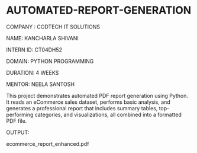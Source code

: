 # AUTOMATED-REPORT-GENERATION

COMPANY : CODTECH IT SOLUTIONS

NAME: KANCHARLA SHIVANI

INTERN ID: CT04DH52

DOMAIN: PYTHON PROGRAMMING

DURATION: 4 WEEKS

MENTOR: NEELA SANTOSH

This project demonstrates automated PDF report generation using Python. It reads an eCommerce sales dataset, performs basic analysis, and generates a professional report that includes summary tables, top-performing categories, and visualizations, all combined into a formatted PDF file.

OUTPUT:

ecommerce_report_enhanced.pdf
